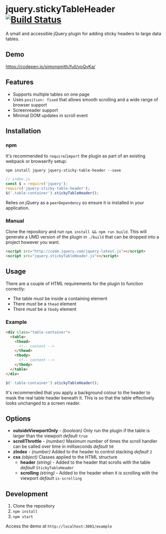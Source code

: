 # jquery.stickyTableHeader [![Build Status](https://travis-ci.org/simonsmith/jquery.stickyTableHeader.svg?branch=master)](https://travis-ci.org/simonsmith/jquery.stickyTableHeader)

A small and accessible jQuery plugin for adding sticky headers to large data tables.

## Demo

https://codepen.io/simonsmith/full/yoQyKa/

## Features

* Supports multiple tables on one page
* Uses `position: fixed` that allows smooth scrolling and a wide range of browser
  support
* Screenreader support
* Minimal DOM updates in scroll event

## Installation

### npm

It's recommended to `require`/`import` the plugin as part of an existing webpack or browserify setup:

```
npm install jquery jquery-sticky-table-header --save
```

```js
// index.js
const $ = require('jquery');
require('jquery-sticky-table-header');
$('.table-container').stickyTableHeader();
```

Relies on jQuery as a `peerDependency` so ensure it is installed in your
application.

### Manual

Clone the repository and run `npm install && npm run build`. This will generate
a UMD version of the plugin in `./build` that can be dropped into a project
however you want.

```html
<script src="http://code.jquery.com/jquery-latest.js"></script>
<script src="jquery.stickyTableHeader.js"></script>
```

## Usage

There are a couple of HTML requirements for the plugin to function correctly:

* The table *must* be inside a containing element
* There *must* be a `thead` element
* There *must* be a `tbody` element

### Example

```html
<div class="table-container">
  <table>
    <thead>
      <!-- content -->
    </thead>
    <tbody>
      <!-- content -->
    </tbody>
  </table>
</div>
```

```js
$('.table-container').stickyTableHeader();
```

It's recommended that you apply a background colour to the header to mask the
real table header beneath it. This is so that the table effectively looks
unchanged to a screen reader.

## Options

* **outsideViewportOnly** - _(boolean)_ Only run the plugin if the table is
  larger than the viewport _default_ `true`
* **scrollThrottle** - _(number)_ Maximum number of times the scroll handler
  can be called over time in milliseconds _default_ `50`
* **zIndex** - _(number)_ Added to the header to control stacking _default_ `2`
* **css** _(object)_  Classes applied to the HTML structure
  * **header** _(string)_ - Added to the header that scrolls with the table _default_ `StickyTableHeader`
  * **scrolling** _(string)_ - Added to the header when it is scrolling with the viewport _default_ `is-scrolling`

## Development

1. Clone the repository
1. `npm install`
1. `npm start`

Access the demo at `http://localhost:3001/example`
